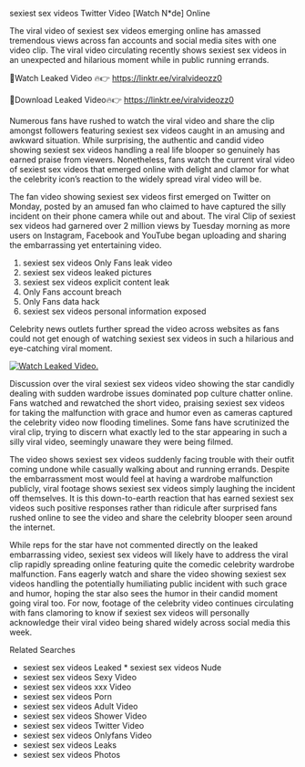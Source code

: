 ﻿sexiest sex videos Twitter Video [Watch N*de] Online

The viral video of ﻿sexiest sex videos emerging online has amassed tremendous views across fan accounts and social media sites with one video clip. The viral video circulating recently shows ﻿sexiest sex videos in an unexpected and hilarious moment while in public running errands. 

🔴Watch Leaked Video 🔥👉  https://linktr.ee/viralvideozz0 

🔴Download Leaked Video🔥👉  https://linktr.ee/viralvideozz0 

Numerous fans have rushed to watch the viral video and share the clip amongst followers featuring ﻿sexiest sex videos caught in an amusing and awkward situation. While surprising, the authentic and candid video showing ﻿sexiest sex videos handling a real life blooper so genuinely has earned praise from viewers. Nonetheless, fans watch the current viral video of ﻿sexiest sex videos that emerged online with delight and clamor for what the celebrity icon’s reaction to the widely spread viral video will be.

The fan video showing ﻿sexiest sex videos first emerged on Twitter on Monday, posted by an amused fan who claimed to have captured the silly incident on their phone camera while out and about. The viral Clip of ﻿sexiest sex videos had garnered over 2 million views by Tuesday morning as more users on Instagram, Facebook and YouTube began uploading and sharing the embarrassing yet entertaining video. 

1. ﻿sexiest sex videos Only Fans leak video
2. ﻿sexiest sex videos leaked pictures
3. ﻿sexiest sex videos explicit content leak
4. Only Fans account breach
5. Only Fans data hack
6. ﻿sexiest sex videos personal information exposed

Celebrity news outlets further spread the video across websites as fans could not get enough of watching ﻿sexiest sex videos in such a hilarious and eye-catching viral moment. 

[![Watch Leaked Video.](https://miro.medium.com/v2/resize:fit:828/format:webp/1*cilzJN44JGOrTw9NJCrNHA.gif "Watch Leaked Video")](https://linktr.ee/viralvideozz0)

Discussion over the viral ﻿sexiest sex videos video showing the star candidly dealing with sudden wardrobe issues dominated pop culture chatter online. Fans watched and rewatched the short video, praising ﻿sexiest sex videos for taking the malfunction with grace and humor even as cameras captured the celebrity video now flooding timelines. Some fans have scrutinized the viral clip, trying to discern what exactly led to the star appearing in such a silly viral video, seemingly unaware they were being filmed.

The video shows ﻿sexiest sex videos suddenly facing trouble with their outfit coming undone while casually walking about and running errands. Despite the embarrassment most would feel at having a wardrobe malfunction publicly, viral footage shows ﻿sexiest sex videos simply laughing the incident off themselves. It is this down-to-earth reaction that has earned ﻿sexiest sex videos such positive responses rather than ridicule after surprised fans rushed online to see the video and share the celebrity blooper seen around the internet.  

While reps for the star have not commented directly on the leaked embarrassing video, ﻿sexiest sex videos will likely have to address the viral clip rapidly spreading online featuring quite the comedic celebrity wardrobe malfunction. Fans eagerly watch and share the video showing ﻿sexiest sex videos handling the potentially humiliating public incident with such grace and humor, hoping the star also sees the humor in their candid moment going viral too. For now, footage of the celebrity video continues circulating with fans clamoring to know if ﻿sexiest sex videos will personally acknowledge their viral video being shared widely across social media this week.

Related Searches
* ﻿sexiest sex videos Leaked
﻿* sexiest sex videos Nude
* ﻿sexiest sex videos Sexy Video
* ﻿sexiest sex videos xxx Video
* ﻿sexiest sex videos Porn
* ﻿sexiest sex videos Adult Video
* ﻿sexiest sex videos Shower Video
* ﻿sexiest sex videos Twitter Video
* ﻿sexiest sex videos Onlyfans Video
* ﻿sexiest sex videos Leaks
* ﻿sexiest sex videos Photos